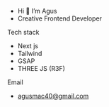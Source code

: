 - Hi 👋 I’m Agus
- Creative Frontend Developer

Tech stack

* Next js 
* Tailwind 
* GSAP 
* THREE JS (R3F)


Email
- agusmac40@gmail.com


<!---
Agusmac/Agusmac is a ✨ special ✨ repository because its `README.md` (this file) appears on your GitHub profile.
You can click the Preview link to take a look at your changes.
--->
